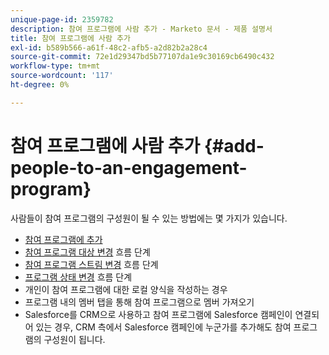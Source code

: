 ```yaml
---
unique-page-id: 2359782
description: 참여 프로그램에 사람 추가 - Marketo 문서 - 제품 설명서
title: 참여 프로그램에 사람 추가
exl-id: b589b566-a61f-48c2-afb5-a2d82b2a28c4
source-git-commit: 72e1d29347bd5b77107da1e9c30169cb6490c432
workflow-type: tm+mt
source-wordcount: '117'
ht-degree: 0%

---
```


# 참여 프로그램에 사람 추가 {#add-people-to-an-engagement-program}

사람들이 참여 프로그램의 구성원이 될 수 있는 방법에는 몇 가지가 있습니다.

* [참여 프로그램에 추가](/help/marketo/product-docs/core-marketo-concepts/smart-campaigns/program-flow-actions/add-to-engagement-program.md)
* [참여 프로그램 대상 변경](/help/marketo/product-docs/core-marketo-concepts/smart-campaigns/program-flow-actions/change-engagement-program-cadence.md) 흐름 단계
* [참여 프로그램 스트림 변경](/help/marketo/product-docs/core-marketo-concepts/smart-campaigns/program-flow-actions/change-engagement-program-stream.md) 흐름 단계
* [프로그램 상태 변경](/help/marketo/product-docs/core-marketo-concepts/smart-campaigns/program-flow-actions/change-program-status.md) 흐름 단계
* 개인이 참여 프로그램에 대한 로컬 양식을 작성하는 경우
* 프로그램 내의 멤버 탭을 통해 참여 프로그램으로 멤버 가져오기
* Salesforce를 CRM으로 사용하고 참여 프로그램에 Salesforce 캠페인이 연결되어 있는 경우, CRM 측에서 Salesforce 캠페인에 누군가를 추가해도 참여 프로그램의 구성원이 됩니다.
